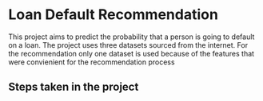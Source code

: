 # Loan Default Recommendation
This project aims to predict the probability that a person is going to default on a loan.
The project uses three datasets sourced from the internet.
For the recommendation only one dataset is used because of the features that were convienient for the recommendation process

## Steps taken in the project
